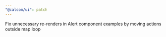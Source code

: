 ```yaml
---
"@calcom/ui": patch
---
```


Fix unnecessary re-renders in Alert component examples by moving actions outside map loop
